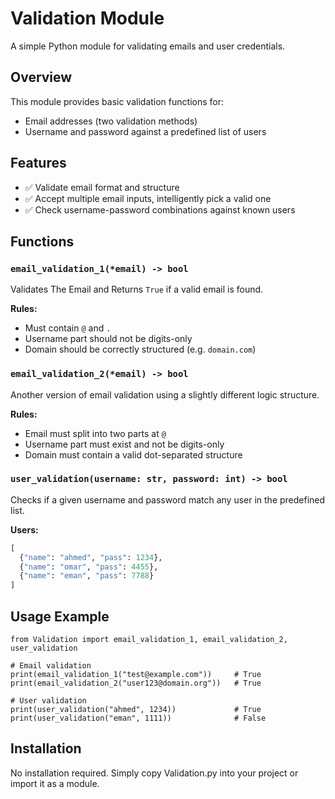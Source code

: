 # Validation Module

A simple Python module for validating emails and user credentials.

## Overview

This module provides basic validation functions for:

- Email addresses (two validation methods)
- Username and password against a predefined list of users

## Features

- ✅ Validate email format and structure
- ✅ Accept multiple email inputs, intelligently pick a valid one
- ✅ Check username-password combinations against known users

## Functions

### `email_validation_1(*email) -> bool`

Validates The Email and Returns `True` if a valid email is found.

**Rules:**
- Must contain `@` and `.`
- Username part should not be digits-only
- Domain should be correctly structured (e.g. `domain.com`)

### `email_validation_2(*email) -> bool`

Another version of email validation using a slightly different logic structure.

**Rules:**
- Email must split into two parts at `@`
- Username part must exist and not be digits-only
- Domain must contain a valid dot-separated structure

### `user_validation(username: str, password: int) -> bool`

Checks if a given username and password match any user in the predefined list.

**Users:**
```python
[
  {"name": "ahmed", "pass": 1234},
  {"name": "omar", "pass": 4455},
  {"name": "eman", "pass": 7788}
]
```
## Usage Example

```
from Validation import email_validation_1, email_validation_2, user_validation

# Email validation
print(email_validation_1("test@example.com"))     # True
print(email_validation_2("user123@domain.org"))   # True

# User validation
print(user_validation("ahmed", 1234))             # True
print(user_validation("eman", 1111))              # False

```
## Installation

No installation required. Simply copy Validation.py into your project or import it as a module.

